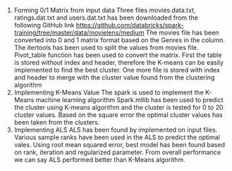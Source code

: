 1. Forming 0/1 Matrix from input data
Three files movies.data.txt, ratings.dat.txt and users.dat.txt has been downloaded from the following GitHub link
https://github.com/databricks/spark-training/tree/master/data/movielens/medium
The movies file has been converted into 0 and 1 matrix format based on the Genres in the column. The itertools has been used to split the values from movies file.
Pivot_table function has been used to convert the matrix.
First the table is stored without index and header, therefore the K-means can be easily implemented to find the best cluster.
One more file is stored with index and header to merge with the cluster value found from the clustering algorithm
2. Implementing K-Means Value
The spark is used to implement the K-Means machine learning algorithm
Spark.mllib has been used to predict the cluster using K-means algorithm and the cluster is tested for 0 to 20 cluster values.
Based on the square error the optimal cluster values has been taken from the clusters.
3. Implementing ALS
ALS has been found by implemented on input files.
Various sample ranks have been used in the ALS to predict the optimal vales.
Using root mean squared error, best model has been found based on rank, iteration and regularized parameter.
From overall performance we can say ALS performed better than K-Means algorithm.

